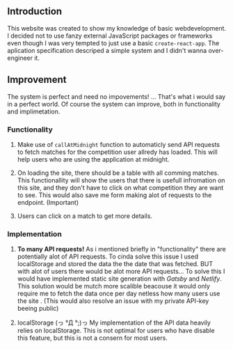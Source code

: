 ## Introduction

This website was created to show my knowledge of basic webdevelopment. I decided not to use fanzy external JavaScript packages or frameworks even though I was very tempted to just use a basic `create-react-app`. The aplication specification descriped a simple system and I didn't wanna over-engineer it.

## Improvement

The system is perfect and need no impovements! ... That's what i would say in a perfect world. Of course the system can improve, both in functionality and implimetation.

### Functionality

1. Make use of `callAtMidnight` function to automaticly send API requests to fetch matches for the competition user allredy has loaded. This will help users who are using the application at midnight.

2. On loading the site, there should be a table with all comming matches. This functionallity will show the users that there is usefull infromation on this site, and they don't have to click on what competition they are want to see. This would also save me form making alot of requests to the endpoint. (Important)

3. Users can click on a match to get more details.

### Implementation

1. **To many API requests!** As i mentioned briefly in "functionality" there are potentially alot of API requests. To cinda solve this issue I used localStorage and stored the data the the date that was fetched. BUT with alot of users there would be alot more API requests... To solve this I would have implemented static site generation with _Gatsby_ and _Netlify_. This solution would be mutch more scalible beacouse it would only require me to fetch the data once per day netless how many users use the site . (This would also resolve an issue with my private API-key beeing public)

2. localStorage (っ °Д °;)っ My implementation of the API data heavily relies on localStorage. This is not optimal for users who have disable this feature, but this is not a consern for most users.
